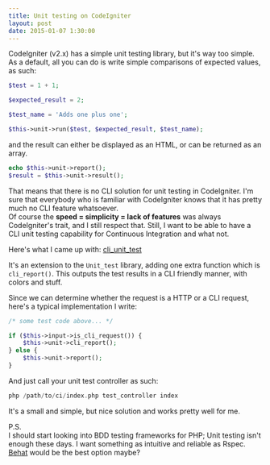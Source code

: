```yaml
---
title: Unit testing on CodeIgniter
layout: post
date: 2015-01-07 1:30:00
---
```


CodeIgniter (v2.x) has a simple unit testing library, but it's way too simple.  
As a default, all you can do is write simple comparisons of expected values, as such:

```php
$test = 1 + 1;

$expected_result = 2;

$test_name = 'Adds one plus one';

$this->unit->run($test, $expected_result, $test_name);
```

and the result can either be displayed as an HTML, or can be returned as an array.  

```php
echo $this->unit->report();
$result = $this->unit->result();
```

That means that there is no CLI solution for unit testing in CodeIgniter.
I'm sure that everybody who is familiar with CodeIgniter knows that it has pretty much no CLI feature whatsoever.  
Of course the **speed = simplicity = lack of features** was always CodeIgniter's trait, and I still respect that.
Still, I want to be able to have a CLI unit testing capability for Continuous Integration and what not.

Here's what I came up with: [cli_unit_test](https://github.com/ashiina/codeigniter-cli_unit_test)

It's an extension to the `Unit_test` library, adding one extra function which is `cli_report()`. This outputs the test results in a CLI friendly manner, with colors and stuff.

Since we can determine whether the request is a HTTP or a CLI request, here's a typical implementation I write:

```php
/* some test code above... */

if ($this->input->is_cli_request()) {
	$this->unit->cli_report();
} else {
	$this->unit->report();
}
```

And just call your unit test controller as such:

```php
php /path/to/ci/index.php test_controller index
```

It's a small and simple, but nice solution and works pretty well for me.  
  
  
  
P.S.   
I should start looking into BDD testing frameworks for PHP; Unit testing isn't enough these days. I want something as intuitive and reliable as Rspec. [Behat](http://docs.behat.org/en/v2.5/) would be the best option maybe? 






